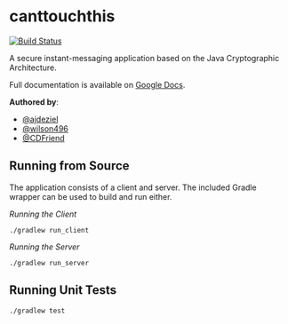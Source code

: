 # canttouchthis
[![Build Status](https://travis-ci.org/CDFriend/canttouchthis.svg?branch=master)](https://travis-ci.org/CDFriend/canttouchthis)

A secure instant-messaging application based on the Java Cryptographic
Architecture.

Full documentation is available on [Google Docs](https://docs.google.com/document/d/1ovLY38WlTTe2yK5TAR8wHgd8-1NO2oRiRU_RBsrm-Gs/edit?usp=sharing).

**Authored by**:
* [@ajdeziel](https://github.com/ajdeziel)
* [@wilson496](https://github.com/wilson496)
* [@CDFriend](https://github.com/CDFriend)

## Running from Source
The application consists of a client and server. The included Gradle wrapper
can be used to build and run either.

*Running the Client*
```
./gradlew run_client
```

*Running the Server*
```
./gradlew run_server
```

## Running Unit Tests
```
./gradlew test
```
